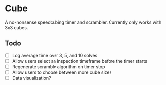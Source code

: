 # Cube
A no-nonsense speedcubing timer and scrambler. Currently only works with 3x3 cubes.

## Todo  
- [ ] Log average time over 3, 5, and 10 solves
- [ ] Allow users select an inspection timeframe before the timer starts
- [ ] Regenerate scramble algorithm on timer stop
- [ ] Allow users to choose between more cube sizes
- [ ] Data visualization?
